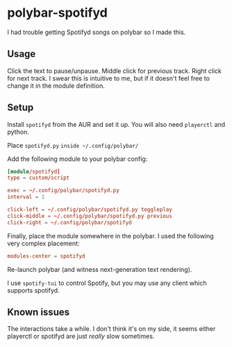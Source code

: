 # polybar-spotifyd
I had trouble getting Spotifyd songs on polybar so I made this.

## Usage
Click the text to pause/unpause.
Middle click for previous track.
Right click for next track.
I swear this is intuitive to me, but if it doesn't feel free to change it in the module definition.

## Setup
Install `spotifyd` from the AUR and set it up. You will also need `playerctl` and python.

Place `spotifyd.py` `inside ~/.config/polybar/`

Add the following module to your polybar config:
```toml
[module/spotifyd]
type = custom/script

exec = ~/.config/polybar/spotifyd.py
interval = 1

click-left = ~/.config/polybar/spotifyd.py toggleplay
click-middle = ~/.config/polybar/spotifyd.py previous
click-right = ~/.config/polybar/spotifyd
```

Finally, place the module somewhere in the polybar.
I used the following very complex placement:
```toml
modules-center = spotifyd
```
Re-launch polybar (and witness next-generation text rendering).

I use `spotify-tui` to control Spotify, but you may use any client which supports spotifyd.

## Known issues
The interactions take a while. I don't think it's on my side, it seems either playerctl or spotifyd are just *really* slow sometimes.
